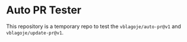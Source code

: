 # Auto PR Tester

This repository is a temporary repo to test the `vblagoje/auto-pr@v1` and `vblagoje/update-pr@v1`.
